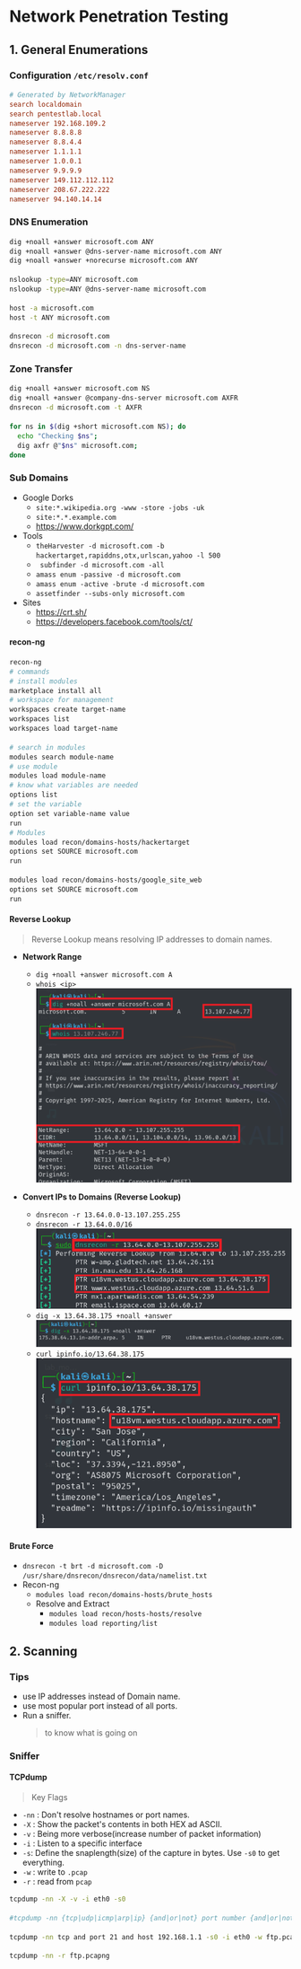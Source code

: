 # Network Penetration Testing

## 1. General Enumerations

### Configuration `/etc/resolv.conf`

```conf
# Generated by NetworkManager
search localdomain
search pentestlab.local
nameserver 192.168.109.2
nameserver 8.8.8.8
nameserver 8.8.4.4
nameserver 1.1.1.1
nameserver 1.0.0.1
nameserver 9.9.9.9
nameserver 149.112.112.112
nameserver 208.67.222.222
nameserver 94.140.14.14
```

### DNS Enumeration
```bash
dig +noall +answer microsoft.com ANY
dig +noall +answer @dns-server-name microsoft.com ANY
dig +noall +answer +norecurse microsoft.com ANY

nslookup -type=ANY microsoft.com
nslookup -type=ANY @dns-server-name microsoft.com

host -a microsoft.com
host -t ANY microsoft.com

dnsrecon -d microsoft.com
dnsrecon -d microsoft.com -n dns-server-name
```
### Zone Transfer
```bash
dig +noall +answer microsoft.com NS
dig +noall +answer @company-dns-server microsoft.com AXFR
dnsrecon -d microsoft.com -t AXFR

for ns in $(dig +short microsoft.com NS); do 
  echo "Checking $ns"; 
  dig axfr @"$ns" microsoft.com; 
done

```
### Sub Domains
- Google Dorks
    - `site:*.wikipedia.org -www -store -jobs -uk`
    - `site:*.*.example.com`
    - https://www.dorkgpt.com/
- Tools
    - `theHarvester -d microsoft.com -b hackertarget,rapiddns,otx,urlscan,yahoo -l 500`
    - ` subfinder -d microsoft.com -all`
    - `amass enum -passive -d microsoft.com`
    - `amass enum -active -brute -d microsoft.com`
    - `assetfinder --subs-only microsoft.com`
- Sites
    - https://crt.sh/
    - https://developers.facebook.com/tools/ct/

#### recon-ng
```bash
recon-ng
# commands
# install modules
marketplace install all
# workspace for management 
workspaces create target-name
workspaces list
workspaces load target-name

# search in modules
modules search module-name
# use module
modules load module-name
# know what variables are needed
options list
# set the variable
option set variable-name value
run
# Modules 
modules load recon/domains-hosts/hackertarget
options set SOURCE microsoft.com
run

modules load recon/domains-hosts/google_site_web
options set SOURCE microsoft.com
run

```
#### Reverse Lookup
> Reverse Lookup means resolving IP addresses to domain names.

- **Network Range**
    - `dig +noall +answer microsoft.com A`
    - `whois <ip>` 
    ![alt text](images/network-range.png)

- **Convert IPs to Domains (Reverse Lookup)**
    - `dnsrecon -r 13.64.0.0-13.107.255.255`
    - `dnsrecon -r 13.64.0.0/16`
    ![alt text](images/ReverseLookup-dnsrecon.png)
    - `dig -x 13.64.38.175 +noall +answer`
    ![alt text](images/ReverseLookup-dig.png)
    - `curl ipinfo.io/13.64.38.175` 
![alt text](images/ReverseLookup-curl.png)

#### Brute Force
- `dnsrecon -t brt -d microsoft.com -D /usr/share/dnsrecon/dnsrecon/data/namelist.txt`
- Recon-ng
    - `modules load recon/domains-hosts/brute_hosts`
    - Resolve and Extract
        - `modules load recon/hosts-hosts/resolve`
        - `modules load reporting/list` 

## 2. Scanning
### Tips
- use IP addresses instead of Domain name.
- use most popular port instead of all ports.
- Run a sniffer.
    > to know what is going on
### Sniffer
#### TCPdump
> Key Flags
- `-nn` : Don't resolve hostnames or port names.
- `-X` : Show the packet's contents in both HEX ad ASCII.
- `-v` :  Being more verbose(increase number of packet information)
- `-i` : Listen to a specific interface
- `-s`: Define the snaplength(size) of the capture in bytes. Use `-s0` to get
everything.
- `-w` : write to `.pcap`
- `-r` : read from `pcap`
```bash
tcpdump -nn -X -v -i eth0 -s0

#tcpdump -nn {tcp|udp|icmp|arp|ip} {and|or|not} port number {and|or|not} {dst|src|host} ip

tcpdump -nn tcp and port 21 and host 192.168.1.1 -s0 -i eth0 -w ftp.pcapng

tcpdump -nn -r ftp.pcapng
```



